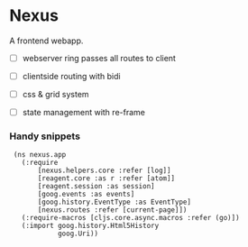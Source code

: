 # Nexus

A frontend webapp.

- [ ] webserver ring passes all routes to client

- [ ] clientside routing with bidi

- [ ] css & grid system

- [ ] state management with re-frame


### Handy snippets

```
 (ns nexus.app
   (:require
       [nexus.helpers.core :refer [log]]
       [reagent.core :as r :refer [atom]]
       [reagent.session :as session]
       [goog.events :as events]
       [goog.history.EventType :as EventType]
       [nexus.routes :refer [current-page]])
   (:require-macros [cljs.core.async.macros :refer (go)])
   (:import goog.history.Html5History
            goog.Uri))
```
